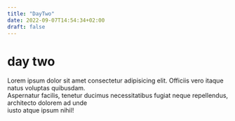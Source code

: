 ```yaml
---
title: "DayTwo"
date: 2022-09-07T14:54:34+02:00
draft: false
---
```


# day two

Lorem ipsum dolor sit amet consectetur adipisicing elit. Officiis vero itaque natus voluptas quibusdam.  
Aspernatur facilis, tenetur ducimus necessitatibus fugiat neque repellendus, architecto dolorem ad unde  
iusto atque ipsum nihil!  